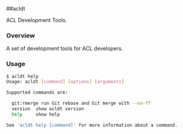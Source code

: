 ##acldt

ACL Development Tools.

### Overview

A set of development tools for ACL developers.

### Usage

```bash
$ acldt help
Usage: acldt [command] [options] [arguments]

Supported commands are:

  git:rmerge run Git rebase and Git merge with --no-ff
  version  show acldt version
  help     show help

See 'acldt help [command]' for more information about a command.
```
